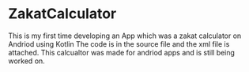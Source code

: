 # ZakatCalculator
This is my first time developing an App which was a zakat calculator on Andriod using Kotlin
The code is in the source file and the xml file is attached. This calcualtor was made for andriod apps and is still being worked on.
